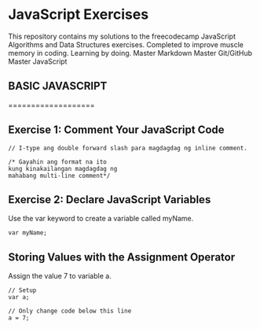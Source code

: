 # JavaScript Exercises

This repository contains my solutions to the freecodecamp JavaScript Algorithms and Data Structures exercises. 
Completed to improve muscle memory in coding. Learning by doing. 
Master Markdown
Master Git/GitHub
Master JavaScript

## BASIC JAVASCRIPT
===================
## Exercise 1: Comment Your JavaScript Code
```
// I-type ang double forward slash para magdagdag ng inline comment.

/* Gayahin ang format na ito 
kung kinakailangan magdagdag ng
mahabang multi-line comment*/
```
## Exercise 2: Declare JavaScript Variables
Use the var keyword to create a variable called myName.

```
var myName;
```

## Storing Values with the Assignment Operator
Assign the value 7 to variable a.

```
// Setup
var a;

// Only change code below this line
a = 7;
```




